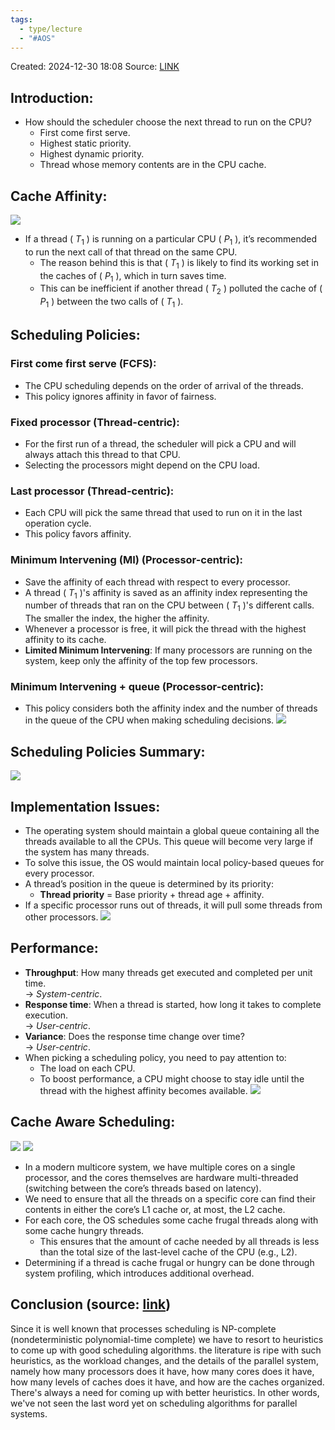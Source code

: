 ```yaml
---
tags:
  - type/lecture
  - "#AOS"
---
```

Created: 2024-12-30 18:08
Source: [LINK](https://github.com/mohamedameen93/CS-6210-Advanced-Operating-Systems-Notes/blob/master/L04e.%20Scheduling.pdf)

## Introduction:

- How should the scheduler choose the next thread to run on the CPU?
  - First come first serve.
  - Highest static priority.
  - Highest dynamic priority.
  - Thread whose memory contents are in the CPU cache.

## Cache Affinity:
![](/img/L04e_cache_affinity_scheduling.png)

- If a thread ( $T_1$ ) is running on a particular CPU ( $P_1$ ), it’s recommended to run the next call of that thread on the same CPU.
  - The reason behind this is that ( $T_1$ ) is likely to find its working set in the caches of ( $P_1$ ), which in turn saves time.
  - This can be inefficient if another thread ( $T_2$ ) polluted the cache of ( $P_1$ ) between the two calls of ( $T_1$ ).

## Scheduling Policies:

### First come first serve (FCFS):
- The CPU scheduling depends on the order of arrival of the threads.
- This policy ignores affinity in favor of fairness.

### Fixed processor (Thread-centric):
- For the first run of a thread, the scheduler will pick a CPU and will always attach this thread to that CPU.
- Selecting the processors might depend on the CPU load.

### Last processor (Thread-centric):
- Each CPU will pick the same thread that used to run on it in the last operation cycle.
- This policy favors affinity.

### Minimum Intervening (MI) (Processor-centric):
- Save the affinity of each thread with respect to every processor.
- A thread ( $T_1$ )'s affinity is saved as an affinity index representing the number of threads that ran on the CPU between ( $T_1$ )'s different calls. The smaller the index, the higher the affinity.
- Whenever a processor is free, it will pick the thread with the highest affinity to its cache.
- **Limited Minimum Intervening**: If many processors are running on the system, keep only the affinity of the top few processors.

### Minimum Intervening + queue (Processor-centric):
- This policy considers both the affinity index and the number of threads in the queue of the CPU when making scheduling decisions.
![](/img/L04e_minimum_intervening.png)
## Scheduling Policies Summary:
![](/img/L04e_scheduling_policies_summary.png)

## Implementation Issues:

- The operating system should maintain a global queue containing all the threads available to all the CPUs. This queue will become very large if the system has many threads.
- To solve this issue, the OS would maintain local policy-based queues for every processor.
- A thread’s position in the queue is determined by its priority:
  - **Thread priority** = Base priority + thread age + affinity.
- If a specific processor runs out of threads, it will pull some threads from other processors.
![](/img/L04e_implementation_issues.png)

## Performance:

- **Throughput**: How many threads get executed and completed per unit time.  
  → *System-centric*.
- **Response time**: When a thread is started, how long it takes to complete execution.  
  → *User-centric*.
- **Variance**: Does the response time change over time?  
  → *User-centric*.
- When picking a scheduling policy, you need to pay attention to:
  - The load on each CPU.
  - To boost performance, a CPU might choose to stay idle until the thread with the highest affinity becomes available.
![](/img/L04e_performance.png)

## Cache Aware Scheduling:
![](/img/L04e_cache_affinity_and_multicore.png)
![](/img/L04e_cache_aware_scheduling.png)

- In a modern multicore system, we have multiple cores on a single processor, and the cores themselves are hardware multi-threaded (switching between the core’s threads based on latency).
- We need to ensure that all the threads on a specific core can find their contents in either the core’s L1 cache or, at most, the L2 cache.
- For each core, the OS schedules some cache frugal threads along with some cache hungry threads.  
  - This ensures that the amount of cache needed by all threads is less than the total size of the last-level cache of the CPU (e.g., L2).
- Determining if a thread is cache frugal or hungry can be done through system profiling, which introduces additional overhead.


## Conclusion (source: [link](https://github.com/audrey617/CS6210-Advanced-Operating-Systems-Notes/blob/main/L04_Parallel%20System.pdf))
Since it is well known that processes scheduling is NP-complete (nondeterministic
polynomial-time complete) we have to resort to heuristics to come up with good scheduling algorithms. the literature is ripe with such heuristics, as the workload changes, and the details of the parallel system, namely how many processors does it have, how many cores does it have, how many levels of caches does it have, and how are the caches organized. There's always a need for coming up with better heuristics. In other words, we've not seen the last word yet on scheduling algorithms for parallel systems.